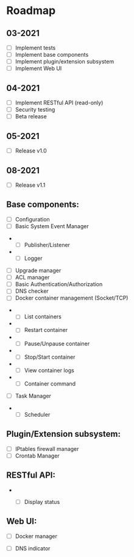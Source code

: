 # Roadmap

## 03-2021

 * [ ] Implement tests 
 * [ ] Implement base components
 * [ ] Implement plugin/extension subsystem
 * [ ] Implement Web UI
 
## 04-2021
 * [ ] Implement RESTful API (read-only)
 * [ ] Security testing
 * [ ] Beta release

## 05-2021
* [ ] Release v1.0

## 08-2021
* [ ] Release v1.1


## Base components:

 * [ ] Configuration
 * [ ] Basic System Event Manager
 - * [ ] Publisher/Listener
 - * [ ] Logger
 * [ ] Upgrade manager
 * [ ] ACL manager
 * [ ] Basic Authentication/Authorization
 * [ ] DNS checker
 * [ ] Docker container management (Socket/TCP)
  - * [ ] List containers
  - * [ ] Restart container
  - * [ ] Pause/Unpause container
  - * [ ] Stop/Start container
  - * [ ] View container logs
  - * [ ] Container command
 * [ ] Task Manager
  - * [ ] Scheduler 
 
## Plugin/Extension subsystem:
 * [ ] IPtables firewall manager
 * [ ] Crontab Manager
 
## RESTful API:
  - * [ ] Display status


## Web UI:
  * [ ] Docker manager
  * [ ] DNS indicator
  
